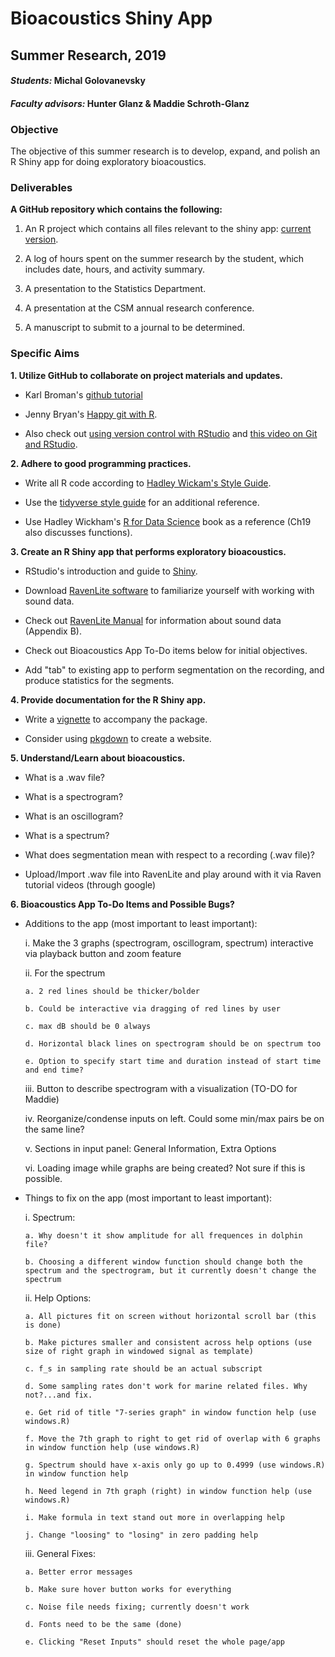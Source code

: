 # Bioacoustics Shiny App

## Summer Research, 2019

#### _Students:_ Michal Golovanevsky

#### _Faculty advisors:_ Hunter Glanz & Maddie Schroth-Glanz

### Objective

The objective of this summer research is to develop, expand, and polish an R Shiny app for doing exploratory bioacoustics.

### Deliverables

**A GitHub repository which contains the following:**

1.  An R project which contains all files relevant to the shiny app: [current version](https://mschroth.shinyapps.io/testapp/).

2.  A log of hours spent on the summer research by the student, which includes date, hours, and activity summary.

3.  A presentation to the Statistics Department.

4.  A presentation at the CSM annual research conference.

5.  A manuscript to submit to a journal to be determined.

### Specific Aims

**1.  Utilize GitHub to collaborate on project materials and updates.**

  * Karl Broman's [github tutorial](http://kbroman.org/github_tutorial/)

  * Jenny Bryan's [Happy git with R](http://happygitwithr.com/).
  
  * Also check out [using version control with RStudio](https://support.rstudio.com/hc/en-us/articles/200532077-Version-Control-with-Git-and-SVN) and [this video on Git and RStudio](https://www.rstudio.com/resources/webinars/rstudio-essentials-webinar-series-managing-part-2/).


**2.  Adhere to good programming practices.**
  
  * Write all R code according to [Hadley Wickam's Style Guide](http://adv-r.had.co.nz/Style.html).
  
  * Use the [tidyverse style guide](http://style.tidyverse.org/) for an additional reference.
  
  * Use Hadley Wickham's [R for Data Science](http://r4ds.had.co.nz/) book as a reference (Ch19 also discusses functions).
  
  
  **3.  Create an R Shiny app that performs exploratory bioacoustics.**  

  *  RStudio's introduction and guide to [Shiny](https://shiny.rstudio.com/).
  
  *  Download [RavenLite software](http://ravensoundsoftware.com/software/raven-lite/) to familiarize yourself with working with sound data.
  
  *  Check out [RavenLite Manual](http://www.birds.cornell.edu/brp/raven/Raven14UsersManual.pdf) for information about sound data (Appendix B).
  
  *  Check out Bioacoustics App To-Do items below for initial objectives.
  
  *  Add "tab" to existing app to perform segmentation on the recording, and produce statistics for the segments.
  
  
   **4.  Provide documentation for the R Shiny app.**
  
  *  Write a [vignette](http://r-pkgs.had.co.nz/vignettes.html) to accompany the package.
  
  *  Consider using [pkgdown](http://pkgdown.r-lib.org/index.html) to create a website. 
  
  
  **5. Understand/Learn about bioacoustics.**
  
  *  What is a .wav file?
  
  *  What is a spectrogram?
  
  *  What is an oscillogram?
  
  *  What is a spectrum?
  
  *  What does segmentation mean with respect to a recording (.wav file)?
  
  *  Upload/Import .wav file into RavenLite and play around with it via Raven tutorial videos (through google)
  
  **6. Bioacoustics App To-Do Items and Possible Bugs?**
  
  * Additions to the app (most important to least important):
  
    i. Make the 3 graphs (spectrogram, oscillogram, spectrum) interactive via playback button and zoom feature
  
    ii. For the spectrum
    
        a. 2 red lines should be thicker/bolder
        
        b. Could be interactive via dragging of red lines by user
        
        c. max dB should be 0 always
        
        d. Horizontal black lines on spectrogram should be on spectrum too
        
        e. Option to specify start time and duration instead of start time and end time?
        
    iii. Button to describe spectrogram with a visualization (TO-DO for Maddie)
    
    iv. Reorganize/condense inputs on left. Could some min/max pairs be on the same line?
    
    v. Sections in input panel: General Information, Extra Options
    
    vi. Loading image while graphs are being created? Not sure if this is possible.
    
  * Things to fix on the app (most important to least important):
  
    i. Spectrum:
    
        a. Why doesn't it show amplitude for all frequences in dolphin file?
        
        b. Choosing a different window function should change both the spectrum and the spectrogram, but it currently doesn't change the spectrum
        
    ii. Help Options:
    
        a. All pictures fit on screen without horizontal scroll bar (this is done)
        
        b. Make pictures smaller and consistent across help options (use size of right graph in windowed signal as template)
        
        c. f_s in sampling rate should be an actual subscript
        
        d. Some sampling rates don't work for marine related files. Why not?...and fix.
        
        e. Get rid of title "7-series graph" in window function help (use windows.R)
        
        f. Move the 7th graph to right to get rid of overlap with 6 graphs in window function help (use windows.R)
        
        g. Spectrum should have x-axis only go up to 0.4999 (use windows.R) in window function help
        
        h. Need legend in 7th graph (right) in window function help (use windows.R)
        
        i. Make formula in text stand out more in overlapping help
        
        j. Change "loosing" to "losing" in zero padding help
        
    iii. General Fixes:
    
        a. Better error messages
        
        b. Make sure hover button works for everything
        
        c. Noise file needs fixing; currently doesn't work
        
        d. Fonts need to be the same (done)
        
        e. Clicking "Reset Inputs" should reset the whole page/app
  
